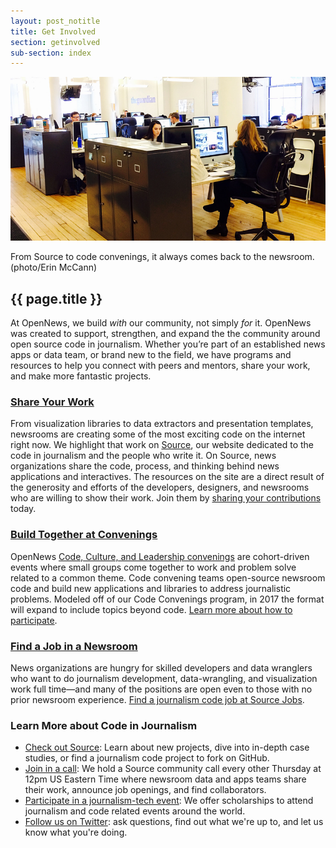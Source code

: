 ```yaml
---
layout: post_notitle
title: Get Involved
section: getinvolved
sub-section: index
---
```

<img src="/media/img/newspartner.jpg" class="topline">
<p class="caption">From Source to code convenings, it always comes back to the newsroom. (photo/Erin McCann)</p>

<h2>{{ page.title }}</h2>
<p class="bodybig">At OpenNews, we build <em>with</em> our community, not simply <em>for</em> it. OpenNews was created to support, strengthen, and expand the the community around open source code in journalism. Whether you’re part of an established news apps or data team, or brand new to the field, we have programs and resources to help you connect with peers and mentors, share your work, and make more fantastic projects.</p>

<!--
### [Apply for a Fellowship](/what/fellowships/)
Knight-Mozilla Fellows spend 10 months working with a fantastic news organization in a paid position and traveling around the world to learn from and collaborate with news nerds. [Meet our 2015 fellows](what/fellowships/2015meet) and [learn more about the program](/what/fellowships/), then apply to become a [2016 Knight-Mozilla Fellow](/what/fellowships/apply).
-->

### [Share Your Work](http://source.opennews.org)

From visualization libraries to data extractors and presentation templates, newsrooms are creating some of the most exciting code on the internet right now. We highlight that work on [Source](http://source.opennews.org), our website dedicated to the code in journalism and the people who write it. On Source, news organizations share the code, process, and thinking behind news applications and interactives. The resources on the site are a direct result of the generosity and efforts of the developers, designers, and newsrooms who are willing to show their work. Join them by [sharing your contributions](https://source.opennews.org/en-US/contribute/) today.

### [Build Together at Convenings](/what/conferences/convenings)

OpenNews [Code, Culture, and Leadership convenings](/what/conferences/convenings) are cohort-driven events where small groups come together to work and problem solve related to a common theme.  Code convening teams open-source newsroom code and build new applications and libraries to address journalistic problems. Modeled off of our Code Convenings program, in 2017 the format will expand to include topics beyond code. [Learn more about how to participate](/what/conferences/convenings).

<!--### [Become a News Partner](/getinvolved/newspartners)
Are you a newsroom looking to get more involved in the community by running a hack day, joining a code convening, or sharing your organization's work on Source? [Learn how to become an OpenNews partner.](/getinvolved/newspartners)-->

### [Find a Job in a Newsroom](https://source.opennews.org/en-US/jobs/)
News organizations are hungry for skilled developers and data wranglers who want to do journalism development, data-wrangling, and visualization work full time—and many of the positions are open even to those with no prior newsroom experience. <a href="https://source.opennews.org/en-US/jobs/">Find a journalism code job at Source Jobs</a>.

### Learn More about Code in Journalism

* <a href="http://source.opennews.org">Check out Source</a>: Learn about new projects, dive into in-depth case studies, or find a journalism code project to fork on GitHub.
* <a href="/what/community/calls">Join in a call</a>: We hold a Source community call every other Thursday at 12pm US Eastern Time where newsroom data and apps teams share their work, announce job openings, and find collaborators.
* <a href="/what/community/scholarships">Participate in a journalism-tech event</a>: We offer scholarships to attend journalism and code related events around the world.
* <a href="http://www.twitter.com/opennews">Follow us on Twitter</a>: ask questions, find out what we're up to, and let us know what you're doing.
